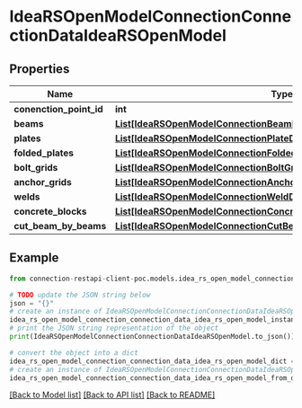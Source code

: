 # IdeaRSOpenModelConnectionConnectionDataIdeaRSOpenModel


## Properties

Name | Type | Description | Notes
------------ | ------------- | ------------- | -------------
**conenction_point_id** | **int** |  | [optional] 
**beams** | [**List[IdeaRSOpenModelConnectionBeamDataIdeaRSOpenModel]**](IdeaRSOpenModelConnectionBeamDataIdeaRSOpenModel.md) |  | [optional] 
**plates** | [**List[IdeaRSOpenModelConnectionPlateDataIdeaRSOpenModel]**](IdeaRSOpenModelConnectionPlateDataIdeaRSOpenModel.md) |  | [optional] 
**folded_plates** | [**List[IdeaRSOpenModelConnectionFoldedPlateDataIdeaRSOpenModel]**](IdeaRSOpenModelConnectionFoldedPlateDataIdeaRSOpenModel.md) |  | [optional] 
**bolt_grids** | [**List[IdeaRSOpenModelConnectionBoltGridIdeaRSOpenModel]**](IdeaRSOpenModelConnectionBoltGridIdeaRSOpenModel.md) |  | [optional] 
**anchor_grids** | [**List[IdeaRSOpenModelConnectionAnchorGridIdeaRSOpenModel]**](IdeaRSOpenModelConnectionAnchorGridIdeaRSOpenModel.md) |  | [optional] 
**welds** | [**List[IdeaRSOpenModelConnectionWeldDataIdeaRSOpenModel]**](IdeaRSOpenModelConnectionWeldDataIdeaRSOpenModel.md) |  | [optional] 
**concrete_blocks** | [**List[IdeaRSOpenModelConnectionConcreteBlockDataIdeaRSOpenModel]**](IdeaRSOpenModelConnectionConcreteBlockDataIdeaRSOpenModel.md) |  | [optional] 
**cut_beam_by_beams** | [**List[IdeaRSOpenModelConnectionCutBeamByBeamDataIdeaRSOpenModel]**](IdeaRSOpenModelConnectionCutBeamByBeamDataIdeaRSOpenModel.md) |  | [optional] 

## Example

```python
from connection-restapi-client-poc.models.idea_rs_open_model_connection_connection_data_idea_rs_open_model import IdeaRSOpenModelConnectionConnectionDataIdeaRSOpenModel

# TODO update the JSON string below
json = "{}"
# create an instance of IdeaRSOpenModelConnectionConnectionDataIdeaRSOpenModel from a JSON string
idea_rs_open_model_connection_connection_data_idea_rs_open_model_instance = IdeaRSOpenModelConnectionConnectionDataIdeaRSOpenModel.from_json(json)
# print the JSON string representation of the object
print(IdeaRSOpenModelConnectionConnectionDataIdeaRSOpenModel.to_json())

# convert the object into a dict
idea_rs_open_model_connection_connection_data_idea_rs_open_model_dict = idea_rs_open_model_connection_connection_data_idea_rs_open_model_instance.to_dict()
# create an instance of IdeaRSOpenModelConnectionConnectionDataIdeaRSOpenModel from a dict
idea_rs_open_model_connection_connection_data_idea_rs_open_model_from_dict = IdeaRSOpenModelConnectionConnectionDataIdeaRSOpenModel.from_dict(idea_rs_open_model_connection_connection_data_idea_rs_open_model_dict)
```
[[Back to Model list]](../README.md#documentation-for-models) [[Back to API list]](../README.md#documentation-for-api-endpoints) [[Back to README]](../README.md)


